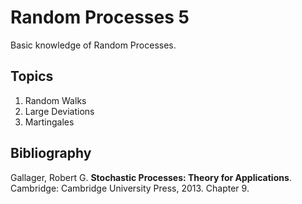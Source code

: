 # Random Processes 5
Basic knowledge of Random Processes.

## Topics
1.	Random Walks
2.	Large Deviations
3.	Martingales

## Bibliography
Gallager, Robert G. **Stochastic Processes: Theory for Applications**. Cambridge: Cambridge University Press, 2013. Chapter 9.